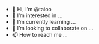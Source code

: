 - 👋 Hi, I’m @taioo
- 👀 I’m interested in ...
- 🌱 I’m currently learning ...
- 💞️ I’m looking to collaborate on ...
- 📫 How to reach me ...

<!---
taioo/taioo is a ✨ special ✨ repository because its `README.md` (this file) appears on your GitHub profile.
You can click the Preview link to take a look at your changes.
--->
